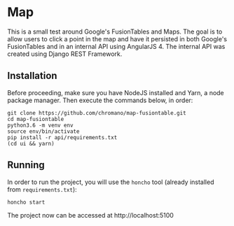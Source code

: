 # Map

This is a small test around Google's FusionTables and Maps. The goal is to
allow users to click a point in the map and have it persisted in both
Google's FusionTables and in an internal API using AngularJS 4. The internal
API was created using Django REST Framework.

## Installation

Before proceeding, make sure you have NodeJS installed and Yarn, a node package
manager. Then execute the commands below, in order:

    git clone https://github.com/chromano/map-fusiontable.git
    cd map-fusiontable
    python3.6 -m venv env
    source env/bin/activate
    pip install -r api/requirements.txt
    (cd ui && yarn)

## Running

In order to run the project, you will use the `honcho` tool (already installed
from `requirements.txt`):

    honcho start

The project now can be accessed at http://localhost:5100